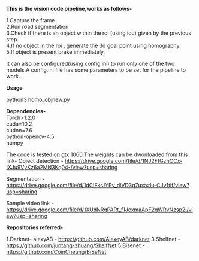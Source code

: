 **This is the vision code pipeline,works as follows-**

1.Capture the frame  
2.Run road segmentation  
3.Check if there is an object within the roi (using iou) given by the previous step.  
4.If no object in the roi , generate the 3d goal point using homography.  
5.If object is present brake immediately.  

It can also be configured(using config.ini) to run only one of the two models.A config.ini file has some parameters to be set for the pipeline to work.

**Usage** 

python3 homo_objnew.py

**Dependencies-**  
Torch>1.2.0  
cuda=10.2  
cudnn=7.6  
python-opencv-4.5  
numpy  

The code is tested on gtx 1060.The weights can be dwonloaded from this link-
Object detection - https://drive.google.com/file/d/1NJ2FfGzhOCx-IXJu9VyKz6a2MN3Kq04-/view?usp=sharing

Segmentation - https://drive.google.com/file/d/1dCIFkrJYRv_diVD3q7uxazlu-CJv1tif/view?usp=sharing

Sample video link - https://drive.google.com/file/d/1XUdNRgPARt_f1JexmaApF2gWRvNzsp2i/view?usp=sharing


**Repositories referred-**

1.Darknet- alexyAB  - https://github.com/AlexeyAB/darknet
3.Shelfnet  - https://github.com/juntang-zhuang/ShelfNet
5.Bisenet  - https://github.com/CoinCheung/BiSeNet



